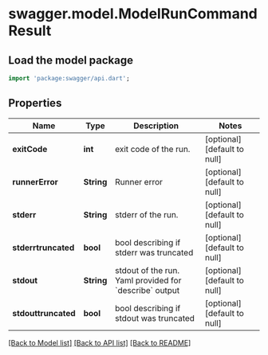 # swagger.model.ModelRunCommandResult

## Load the model package
```dart
import 'package:swagger/api.dart';
```

## Properties
Name | Type | Description | Notes
------------ | ------------- | ------------- | -------------
**exitCode** | **int** | exit code of the run. | [optional] [default to null]
**runnerError** | **String** | Runner error | [optional] [default to null]
**stderr** | **String** | stderr of the run. | [optional] [default to null]
**stderrtruncated** | **bool** | bool describing if stderr was truncated | [optional] [default to null]
**stdout** | **String** | stdout of the run. Yaml provided for &#x60;describe&#x60; output | [optional] [default to null]
**stdouttruncated** | **bool** | bool describing if stdout was truncated | [optional] [default to null]

[[Back to Model list]](../README.md#documentation-for-models) [[Back to API list]](../README.md#documentation-for-api-endpoints) [[Back to README]](../README.md)

